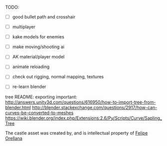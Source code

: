 TODO:
   - [ ] good bullet path and crosshair
   - [ ] multiplayer
   - [ ] kake models for enemies
   - [ ] make moving/shooting ai
   - [ ] AK material/player model
   - [ ] animate reloading
   - [ ] check out rigging, normal mapping, textures
   - [ ] re-learn blender


tree README:
   exporting important:
      http://answers.unity3d.com/questions/616950/how-to-import-tree-from-blender.html
      http://blender.stackexchange.com/questions/2917/how-can-curves-be-converted-to-meshes
   https://wiki.blender.org/index.php/Extensions:2.6/Py/Scripts/Curve/Sapling_Tree

The castle asset was created by, and is intellectual property of [Felipe Orellana](https://github.com/forellana-digithinkit)
